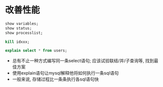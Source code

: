 # 改善性能

```sql
show variables;
show status;
show processlist;

kill idxxx;

explain select * from users;
```

+ 总有不止一种方式编写同一条select语句; 应该试验联结/并/子查询等, 找到最佳方案
+ 使用explain语句让mysql解释他将如何执行一条sql语句
+ 一般来说, 存储过程比一条条执行各sql语句快
